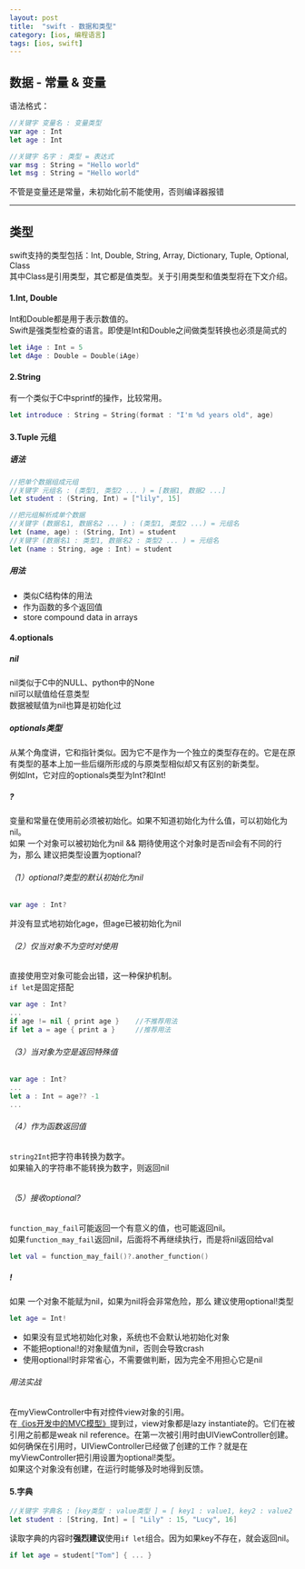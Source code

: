 ```yaml
---
layout: post
title:  "swift - 数据和类型"
category: [ios, 编程语言]
tags: [ios, swift]
---
```


## 数据 - 常量 & 变量  
语法格式：  

```swift
//关键字 变量名 : 变量类型
var age : Int
let age : Int

//关键字 名字 : 类型 = 表达式
var msg : String = "Hello world"
let msg : String = "Hello world"
```
不管是变量还是常量，未初始化前不能使用，否则编译器报错  

<!-- more -->

---

## 类型  

swift支持的类型包括：Int, Double, String, Array, Dictionary, Tuple, Optional, Class  
其中Class是引用类型，其它都是值类型。关于引用类型和值类型将在下文介绍。

#### 1.Int, Double  
Int和Double都是用于表示数值的。  
Swift是强类型检查的语言。即使是Int和Double之间做类型转换也必须是简式的  

```swift
let iAge : Int = 5
let dAge : Double = Double(iAge)
```

#### 2.String  
有一个类似于C中sprintf的操作，比较常用。

```swift
let introduce : String = String(format : "I'm %d years old", age)
```

#### 3.Tuple 元组
##### 语法  

```swift
//把单个数据组成元组
//关键字 元组名 : (类型1, 类型2 ... ) = [数据1, 数据2 ...]
let student : (String, Int) = ["lily", 15]

//把元组解析成单个数据
//关键字 (数据名1, 数据名2 ... ) : (类型1, 类型2 ...) = 元组名
let (name, age) : (String, Int) = student
//关键字 (数据名1 : 类型1, 数据名2 : 类型2 ... ) = 元组名
let (name : String, age : Int) = student
```

##### 用法

 - 类似C结构体的用法
 - 作为函数的多个返回值
 - store compound data in arrays

#### 4.optionals
##### nil
nil类似于C中的NULL、python中的None  
nil可以赋值给任意类型  
数据被赋值为nil也算是初始化过  
##### optionals类型  
从某个角度讲，它和指针类似。因为它不是作为一个独立的类型存在的。它是在原有类型的基本上加一些后缀所形成的与原类型相似却又有区别的新类型。  
例如Int，它对应的optionals类型为Int?和Int!  
##### ?
变量和常量在使用前必须被初始化。如果不知道初始化为什么值，可以初始化为nil。  
如果  一个对象可以被初始化为nil && 期待使用这个对象时是否nil会有不同的行为，那么  建议把类型设置为optional?  

###### （1）optional?类型的默认初始化为nil

```swift
var age : Int?
```
并没有显式地初始化age，但age已被初始化为nil

###### （2）仅当对象不为空时对使用
直接使用空对象可能会出错，这一种保护机制。  
`if let`是固定搭配  

```swift
var age : Int?
...
if age != nil { print age }    //不推荐用法
if let a = age { print a }     //推荐用法
```

###### （3）当对象为空是返回特殊值

```swift
var age : Int?
...
let a : Int = age?? -1
...
```
###### （4）作为函数返回值
`string2Int`把字符串转换为数字。  
如果输入的字符串不能转换为数字，则返回nil  

```swift
```

###### （5）接收optional?
`function_may_fail`可能返回一个有意义的值，也可能返回nil。  
如果`function_may_fail`返回nil，后面将不再继续执行，而是将nil返回给val  

```swift
let val = function_may_fail()?.another_function()
```

##### !
如果 一个对象不能赋为nil，如果为nil将会非常危险，那么 建议使用optional!类型  
```swift
let age = Int!
```
 - 如果没有显式地初始化对象，系统也不会默认地初始化对象  
 - 不能把optional!的对象赋值为nil，否则会导致crash
 - 使用optional!时非常省心，不需要做判断，因为完全不用担心它是nil
 
###### 用法实战  

在myViewController中有对控件view对象的引用。  
在[《ios开发中的MVC模型》](/ios/2016-06/model-view-controller.html)提到过，view对象都是lazy instantiate的。它们在被引用之前都是weak nil reference。在第一次被引用时由UIViewController创建。  
如何确保在引用时，UIViewController已经做了创建的工作？就是在myViewController把引用设置为optional!类型。  
如果这个对象没有创建，在运行时能够及时地得到反馈。  
 
#### 5.字典

```swift
//关键字 字典名 : [key类型 : value类型 ] = [ key1 : value1, key2 : value2 ...]
let student : [String, Int] = [ "Lily" : 15, "Lucy", 16]
```

读取字典的内容时**强烈建议**使用`if let`组合。因为如果key不存在，就会返回nil。

```swift
if let age = student["Tom"] { ... }
```
